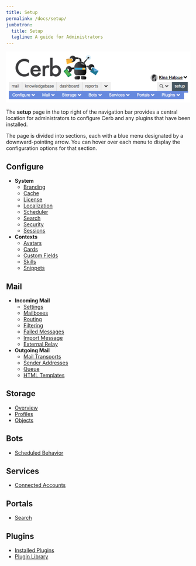 ```yaml
---
title: Setup
permalink: /docs/setup/
jumbotron:
  title: Setup
  tagline: A guide for Administrators
---
```


<div class="cerb-screenshot">
<img src="/assets/images/docs/setup/setup_menus.png" class="screenshot">
</div>

The **setup** page in the top right of the navigation bar provides a central location for administrators to configure Cerb and any plugins that have been installed.

The page is divided into sections, each with a blue menu designated by a downward-pointing arrow. You can hover over each menu to display the configuration options for that section.

## Configure

- **System**
	- [Branding](/docs/setup/branding)
	- [Cache](/docs/setup/cache)
	- [License](/docs/setup/license)
	- [Localization](/docs/setup/localization)
	- [Scheduler](/docs/setup/scheduler)
	- [Search](/docs/setup/search)
	- [Security](/docs/setup/security)
	- [Sessions](/docs/setup/sessions)
- **Contexts**
	- [Avatars](/docs/setup/avatars)
	- [Cards](/docs/setup/cards)
	- [Custom Fields](/docs/setup/custom-fields)
	- [Skills](/docs/setup/skills)
	- [Snippets](/docs/setup/snippets)
	
## Mail

- **Incoming Mail**
	- [Settings](/docs/setup/mail-settings)
	- [Mailboxes](/docs/setup/mailboxes)
	- [Routing](/docs/setup/mail-routing)
	- [Filtering](/docs/setup/mail-filtering)
	- [Failed Messages](/docs/setup/mail-failed)
	- [Import Message](/docs/setup/mail-import)
	- [External Relay](/docs/setup/mail-relay)
- **Outgoing Mail**
	- [Mail Transports](/docs/setup/mail-transports)
	- [Sender Addresses](/docs/setup/sender-addresses)
	- [Queue](/docs/setup/mail-queue)
	- [HTML Templates](/docs/setup/mail-html)

## Storage

- [Overview](/docs/setup/storage-overview)
- [Profiles](/docs/setup/storage-profiles)
- [Objects](/docs/setup/storage-objects)

## Bots

- [Scheduled Behavior](/docs/setup/scheduled-behavior)

## Services

- [Connected Accounts](/docs/setup/connected-accounts)

## Portals

- [Search](/docs/setup/portals)

## Plugins

- [Installed Plugins](/docs/setup/plugins)
- [Plugin Library](/docs/setup/plugin-library)